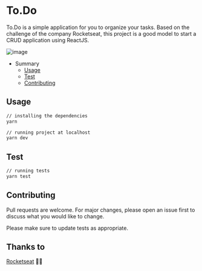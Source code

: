 # To.Do

To.Do is a simple application for you to organize your tasks. Based on the challenge of the company Rocketseat, this project is a good model to start a CRUD application using ReactJS.

![image](https://user-images.githubusercontent.com/6998981/113063587-9024b480-9183-11eb-82ff-97a6187dfc77.png)

- Summary
  - [Usage](#usage)
  - [Test](#test)
  - [Contributing](#contributing)

## Usage

```bash
// installing the dependencies
yarn

// running project at localhost
yarn dev
```
## Test

```bash
// running tests
yarn test
```

## Contributing
Pull requests are welcome. For major changes, please open an issue first to discuss what you would like to change.

Please make sure to update tests as appropriate.

## Thanks to
[Rocketseat](https://github.com/Rocketseat) :rocket::purple_heart:
